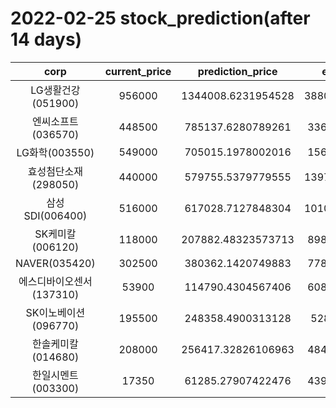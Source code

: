 # 2022-02-25 stock_prediction(after 14 days)

|   corp   |   current_price   |   prediction_price   |   expected_profit   |
|:--------:|:-----------------:|:--------------------:|:-------------------:|
|LG생활건강(051900)|956000|1344008.6231954528|388008.62319545285|
|엔씨소프트(036570)|448500|785137.6280789261|336637.6280789261|
|LG화학(003550)|549000|705015.1978002016|156015.1978002016|
|효성첨단소재(298050)|440000|579755.5379779555|139755.53797795554|
|삼성SDI(006400)|516000|617028.7127848304|101028.71278483036|
|SK케미칼(006120)|118000|207882.48323573713|89882.48323573713|
|NAVER(035420)|302500|380362.1420749883|77862.14207498828|
|에스디바이오센서(137310)|53900|114790.4304567406|60890.43045674061|
|SK이노베이션(096770)|195500|248358.4900313128|52858.4900313128|
|한솔케미칼(014680)|208000|256417.32826106963|48417.32826106963|
|한일시멘트(003300)|17350|61285.27907422476|43935.27907422476|
